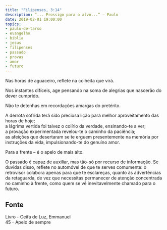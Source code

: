 ```yaml
---
title: "Filipenses, 3:14"
description: “... Prossigo para o alvo...” – Paulo
date: 2019-02-01 19:00:00
topics: 
- paulo-de-tarso
- evangelho
- biblia
- jesus
- filipenses
- passado
- provas
- amor
- futuro
---
```


Nas horas de aguaceiro, reflete na colheita que virá.

Nos instantes difíceis, age pensando na soma de alegrias que nascerão do dever cumprido.

Não te detenhas em recordações amargas do pretérito.

A derrota sofrida terá sido preciosa lição para melhor aproveitamento das horas de hoje;  
a lágrima vertida foi talvez o colírio da verdade, ensinando-te a ver;  
a provação experimentada revelou-te o caminho da paciência;  
as afeições que desertaram se te erguem presentemente na memória por instruções da vida,
impulsionando-te do genuíno amor.

Para a frente – é o apelo de mais alto.

O passado é capaz de auxiliar, mas tão-só por recurso de informação. Se duvidas
disso, reflete no automóvel de que te serves comumente: o retrovisor colabora
apenas para que te esclareças, quanto às advertências da retaguarda, de vez que
necessitas permanecer de atenção concentrada no caminho à frente, como quem se
vê inevitavelmente chamado para o futuro.

## Fonte
Livro - Ceifa de Luz, Emmanuel  
45 - Apelo de sempre

